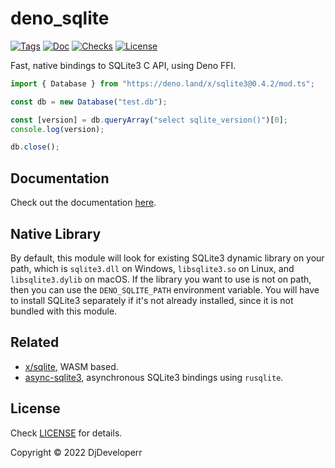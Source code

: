 # deno_sqlite

[![Tags](https://img.shields.io/github/release/denodrivers/sqlite3)](https://github.com/denodrivers/sqlite3/releases)
[![Doc](https://doc.deno.land/badge.svg)](https://doc.deno.land/https/deno.land/x/sqlite3@0.4.2/mod.ts)
[![Checks](https://github.com/denodrivers/sqlite3/actions/workflows/ci.yml/badge.svg)](https://github.com/denodrivers/sqlite3/actions/workflows/ci.yml)
[![License](https://img.shields.io/github/license/denodrivers/sqlite3)](https://github.com/denodrivers/sqlite3/blob/master/LICENSE)

Fast, native bindings to SQLite3 C API, using Deno FFI.

```ts
import { Database } from "https://deno.land/x/sqlite3@0.4.2/mod.ts";

const db = new Database("test.db");

const [version] = db.queryArray("select sqlite_version()")[0];
console.log(version);

db.close();
```

## Documentation

Check out the documentation
[here](https://doc.deno.land/https://deno.land/x/sqlite3@0.4.2/mod.ts).

## Native Library

By default, this module will look for existing SQLite3 dynamic library on your
path, which is `sqlite3.dll` on Windows, `libsqlite3.so` on Linux, and
`libsqlite3.dylib` on macOS. If the library you want to use is not on path, then
you can use the `DENO_SQLITE_PATH` environment variable. You will have to
install SQLite3 separately if it's not already installed, since it is not
bundled with this module.

## Related

- [x/sqlite](https://deno.land/x/sqlite), WASM based.
- [async-sqlite3](https://github.com/denodrivers/async-sqlite3), asynchronous
  SQLite3 bindings using `rusqlite`.

## License

Check [LICENSE](./LICENSE) for details.

Copyright © 2022 DjDeveloperr
